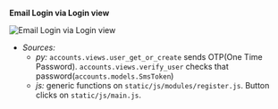 **Email Login via Login view**


![Email Login via Login view](https://github.com/onitsoft/nexchange/blob/feature/tutorial/tutorial/login,register/email_login_view(login,register)/email_login.gif?raw=true)

* *Sources:*
  * *py:* `accounts.views.user_get_or_create` sends OTP(One Time Password). `accounts.views.verify_user` checks that password(`accounts.models.SmsToken`)
  * *js:* generic functions on `static/js/modules/register.js`. Button clicks on `static/js/main.js`.
